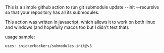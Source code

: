 This is a simple github action to run git submodule update --init --recursive
so that your repository has all its submodules.

This action was written in javascript, which allows it to work on both linux and
windows (and hopefully macos too but I didn't test that).

usage sample:
```
uses: snickerbockers/submodules-init@v3
```
